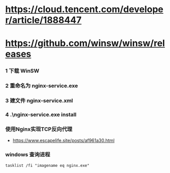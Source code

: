 
# https://cloud.tencent.com/developer/article/1888447
# https://github.com/winsw/winsw/releases

### 1 下载 WinSW

### 2 重命名为 nginx-service.exe 

### 3 建文件 nginx-service.xml

### 4 .\nginx-service.exe install



### 使用Nginx实现TCP反向代理 
- https://www.escapelife.site/posts/af961a30.html

### windows 查询进程 
```shell
tasklist /fi "imagename eq nginx.exe"
```